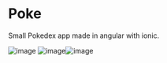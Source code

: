 # Poke
Small Pokedex app made in angular with ionic.

![image](https://user-images.githubusercontent.com/20347864/40275063-69da90dc-5bb3-11e8-822f-9beabb2098d0.png) ![image](https://user-images.githubusercontent.com/20347864/40275119-8a35fc22-5bb3-11e8-9c32-be7c6fce38f1.png)![image](https://user-images.githubusercontent.com/20347864/40275120-93b63b5e-5bb3-11e8-9ba3-9b1471451943.png)
